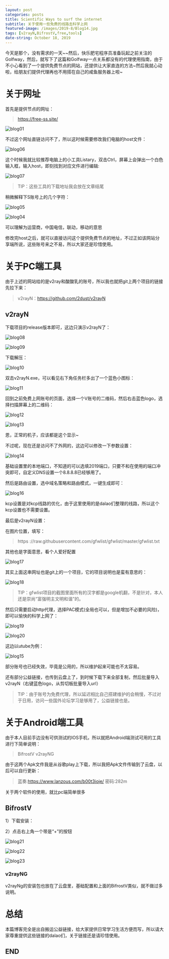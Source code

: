 ```yaml
---
layout: post
categories: posts
title: Scientific Ways to surf the internet
subtitle: 关于使用一些免费的线路去科学上网
featured-image: /images/2019-8/Blog14.jpg
tags: [v2rayN,BifrostV,free,tools]
date-string: October 18, 2019
---
```


今天是那个，没有需求的一天~~然后，快乐肥宅程序员准备玩起之前关注的Golfway，然后，就写下了这篇和Golfway一点关系都没有的代理使用指南，由于不小心看到了一个提供免费节点的网站，还提供让大家直连的方法~然后我就心动啦，给朋友们提供代理再也不用搭在自己的咸鱼服务器上啦~

# 关于网址

首先是提供节点的网址：

>https://free-ss.site/

![blog01](/images/2019-10-18/blog01.png)

不过这个网址直链访问不了，所以这时候需要修改我们电脑的host文件：

![blog06](/images/2019-10-18/blog06.png)

这个时候我就比较推荐电脑上的小工具Listary，双击Ctrl，屏幕上会弹出一个白色输入框，输入host，即刻找到对应文件进行编辑:

![blog07](/images/2019-10-18/blog07.png)

>TIP：这些工具的下载地址我会放在文章结尾

稍微解释下S账号上的几个字符：

![blog05](/images/2019-10-18/blog05.png)

![blog04](/images/2019-10-18/blog04.png)

可以理解为运营商，中国电信，联动，移动的意思
 
修改完host之后，就可以直接访问这个提供免费节点的地址，不过正如该网站分享端所说，这些账号来之不易，所以大家还是珍惜使用。

# 关于PC端工具

由于上述的网站给的是v2ray和酸酸乳的账号，所以我也就把git上两个项目的链接先拉下来：

>v2rayN：https://github.com/2dust/v2rayN

## v2rayN

下载项目的release版本即可，这边只演示v2rayN了：

![blog08](/images/2019-10-18/blog08.png)

![blog09](/images/2019-10-18/blog09.png)

下载解压：

![blog10](/images/2019-10-18/blog10.png)

双击v2rayN.exe，可以看见右下角任务栏多出了一个蓝色小图标：

![blog11](/images/2019-10-18/blog11.png)

回到之前免费上网账号的页面，选择一个V账号的二维码，然后右击蓝色logo，选择扫描屏幕上的二维码：

![blog12](/images/2019-10-18/blog12.png)

![blog13](/images/2019-10-18/blog13.png)

恩，正常的机子，应该都是这个显示~

不过呢，现在还是访问不了外网的，这边可以修改一下参数设置：

![blog14](/images/2019-10-18/blog14.png)

基础设置里的本地端口，不知道的可以选填2019端口，只要不和在使用的端口冲突即可，自定义DNS设置一个8.8.8.8已经够用了。

然后是路由设置，选中域名策略和路由模式，一键生成即可：

![blog16](/images/2019-10-18/blog16.png)

kcp设置是对kcp线路的优化，由于这里使用的是dalao们整理的线路，所以这个kcp设置也不需要设置。

最后是v2rayN设置：

在图片位置，填写：

>https ://raw.githubusercontent.com/gfwlist/gfwlist/master/gfwlist.txt

其他也是字面意思，看个人爱好配置

![blog17](/images/2019-10-18/blog17.png)

其实上面这串网址也是git上的一个项目，它的项目说明也是蛮有意思的：

![blog18](/images/2019-10-18/blog18.png)

>TIP：gfwlist项目的截图里面所有的汉字都是google机翻，不是针对，本人还是崇尚“富强明主文明和谐”的。

然后只需要启动http代理，选择PAC模式(全局也可以，但是增加不必要的风险)，即可以愉快的科学上网了：

![blog19](/images/2019-10-18/blog19.png)

![blog20](/images/2019-10-18/blog20.png)

这边以utube为例：

![blog15](/images/2019-10-18/blog15.png)


部分账号也已经失效，毕竟是公用的，所以维护起来可能也不太容易。

还有部分公益链接，也传到云盘上了，到时候下载下来全部复制，然后批量导入v2rayN（右键蓝色logo，从剪切板批量导入url）

>TIP：由于账号为免费代理，所以延迟相比自己搭建维护的会稍慢，不过对于日用，访问一些国外论坛学习是够用了，公益链接也是。

# 关于Android端工具

由于本人目前手边没有可供测试的IOS手机，所以就把Android端测试可用的工具进行下简单说明：

>BifrostV
>v2rayNG

由于这两个Apk文件我是从谷歌play上下载，所以我把Apk文件传输到了云盘，以后可以自行更新：

>蓝奏:https://www.lanzous.com/b00t3ioje/
>密码:282m

关于两个软件的使用，就比pc端简单很多


## BifrostV

1）下载安装：

2）点击右上角一个带是“+”的按钮

![blog21](/images/2019-10-18/blog21.png)

![blog22](/images/2019-10-18/blog22.png)

![blog23](/images/2019-10-18/blog23.png)

### v2rayNG

v2rayNg的安装包也放在了云盘里，基础配置和上面的BifrostV类似，就不做过多说明。

# 总结

本篇博客完全是出自搬运公益链接，给大家提供日常学习生活方便而写，所以请大家尊重提供这些链接的dalao们，关于链接还是请珍惜使用。

## END
